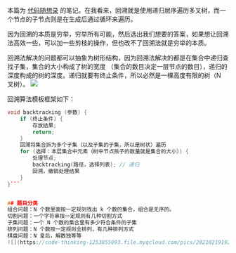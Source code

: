 本篇为 [代码随想录](https://programmercarl.com/%E5%9B%9E%E6%BA%AF%E7%AE%97%E6%B3%95%E7%90%86%E8%AE%BA%E5%9F%BA%E7%A1%80.html#%E9%A2%98%E7%9B%AE%E5%88%86%E7%B1%BB) 的笔记。在我看来，回溯就是使用递归层序遍历多叉树，而一个节点的子节点则是在生成后通过循环来遍历。

因为回溯的本质是穷举，穷举所有可能，然后选出我们想要的答案，如果想让回溯法高效一些，可以加一些剪枝的操作，但也改不了回溯法就是穷举的本质。

回溯法解决的问题都可以抽象为树形结构，因为回溯法解决的都是在集合中递归查找子集，集合的大小构成了树的宽度 （集合的数目决定一层节点的数目），递归的深度构成的树的深度。递归就要有终止条件，所以必然是一棵高度有限的树（N 叉树）。
![](https://code-thinking-1253855093.file.myqcloud.com/pics/20210130173631174.png)

回溯算法模板框架如下：

```c++
void backtracking (参数) {
    if (终止条件) {
        存放结果;
        return;
    }
    回溯将集合拆为多个子集（以及子集的子集，所以是树状）遍历
    for (选择：本层集合中元素（树中节点孩子的数量就是集合的大小）) {
        处理节点;
        backtracking(路径，选择列表); // 递归
        回溯，撤销处理结果
    }
}```


## 题目分类
组合问题：N 个数里面按一定规则找出 k 个数的集合，组合是无序的。
切割问题：一个字符串按一定规则有几种切割方式
子集问题：一个 N 个数的集合里有多少符合条件的子集
排列问题：N 个数按一定规则全排列，有几种排列方式
棋盘问题：N 皇后，解数独等等
![](https://code-thinking-1253855093.file.myqcloud.com/pics/20210219192050666.png)